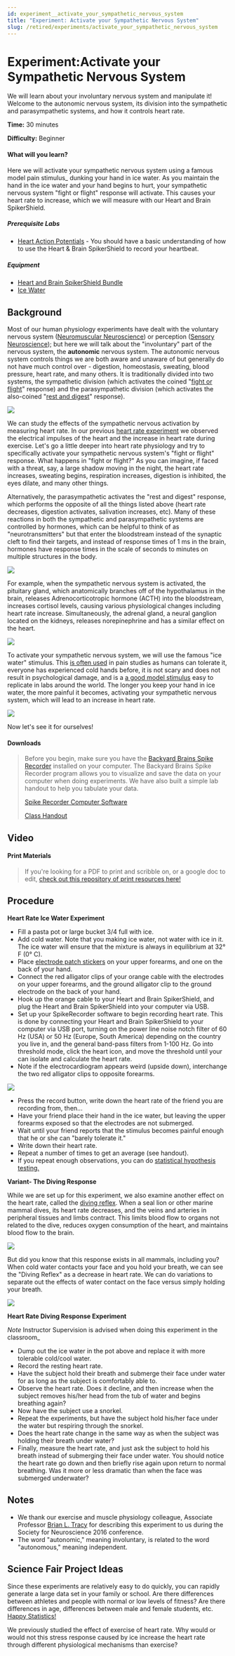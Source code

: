 ```yaml
---
id: experiment__activate_your_sympathetic_nervous_system
title: "Experiment: Activate your Sympathetic Nervous System"
slug: /retired/experiments/activate_your_sympathetic_nervous_system
---
```


# Experiment:Activate your Sympathetic Nervous System

We will learn about your involuntary nervous system and manipulate it! Welcome
to the autonomic nervous system, its division into the sympathetic and
parasympathetic systems, and how it controls heart rate.

**Time:**  30 minutes

**Difficulty:**   Beginner

#### What will you learn?

Here we will activate your sympathetic nervous system using a famous model
pain stimulus_ dunking your hand in ice water. As you maintain the hand in the
ice water and your hand begins to hurt, your sympathetic nervous system "fight
or flight" response will activate. This causes your heart rate to increase,
which we will measure with our Heart and Brain SpikerShield.

##### Prerequisite Labs

  * [Heart Action Potentials](heartrate) \- You should have a basic understanding of how to use the Heart & Brain SpikerShield to record your heartbeat.

##### Equipment

* [Heart and Brain SpikerShield Bundle](/https://backyardbrains.com/products/heartAndBrainSpikerShieldBundle)
* [Ice Water](https://en.wikipedia.org/wiki/Cold_pressor_test)

## Background

Most of our human physiology experiments have dealt with the voluntary nervous
system ([Neuromuscular Neuroscience](https://backyardbrains.com/experiments/muscleSpikerBox)) or
perception ([Sensory Neuroscience](https://backyardbrains.com/experiments/p300)); but here we will
talk about the "involuntary" part of the nervous system, the **autonomic**
nervous system. The autonomic nervous system controls things we are both aware
and unaware of but generally do not have much control over - digestion,
homeostasis, sweating, blood pressure, heart rate, and many others. It is
traditionally divided into two systems, the sympathetic division (which
activates the coined "[fight or flight](https://en.wikipedia.org/wiki/Fight-or-flight_response)" response) and the parasympathetic division (which
activates the also-coined "[rest and digest](https://en.wikipedia.org/wiki/Parasympathetic_nervous_system)"
response).

[ ![](./img/AutonomicNervousSystem_web.jpg)](img/AutonomicNervousSystem_web.jpg)

We can study the effects of the sympathetic nervous activation by measuring
heart rate. In our previous [heart rate experiment](https://backyardbrains.com/experiments/heartrate) we observed the 
electrical impulses of the heart and the increase in heart rate during
exercise. Let's go a little deeper into heart rate physiology and try to
specifically activate your sympathetic nervous system's "fight or flight"
response. What happens in "fight or flight?" As you can imagine, if faced with
a threat, say, a large shadow moving in the night, the heart rate increases,
sweating begins, respiration increases, digestion is inhibited, the eyes
dilate, and many other things.

Alternatively, the parasympathetic activates the "rest and digest" response,
which performs the opposite of all the things listed above (heart rate
decreases, digestion activates, salivation increases, etc). Many of these
reactions in both the sympathetic and parasympathetic systems are controlled
by hormones, which can be helpful to think of as "neurotransmitters" but that
enter the bloodstream instead of the synaptic cleft to find their targets, and
instead of response times of 1 ms in the brain, hormones have response times
in the scale of seconds to minutes on multiple structures in the body.

[ ![](./img/synapse2_web.jpg)](img/synapse2_web.jpg)

For example, when the sympathetic nervous system is activated, the pituitary
gland, which anatomically branches off of the hypothalamus in the brain,
releases Adrenocorticotropic hormone (ACTH) into the bloodstream, increases
cortisol levels, causing various physiological changes including heart rate
increase. Simultaneously, the adrenal gland, a neural ganglion located on the
kidneys, releases norepinephrine and has a similar effect on the heart.

[ ![](./img/Walter_Cannon_web.jpg)](img/Walter_Cannon_web.jpg)

To activate your sympathetic nervous system, we will use the famous "ice
water" stimulus. This [is often used](https://en.wikipedia.org/wiki/Cold_pressor_test) in pain studies as
humans can tolerate it, everyone has experienced cold hands before, it is not
scary and does not result in psychological damage, and is a [a good model stimulus](https://science.sciencemag.org/content/354/6312/564) easy to
replicate in labs around the world. The longer you keep your hand in ice
water, the more painful it becomes, activating your sympathetic nervous
system, which will lead to an increase in heart rate.

[ ![](./img/Vidal_Hand_IceWater_web.jpg)](img/Vidal_Hand_IceWater_web.jpg)

Now let's see it for ourselves!

#### Downloads

> Before you begin, make sure you have the [Backyard Brains Spike Recorder](https://backyardbrains.com/products/spikerecorder) installed on
> your computer. The Backyard Brains Spike Recorder program allows you to
> visualize and save the data on your computer when doing experiments. We have
> also built a simple lab handout to help you tabulate your data.
>
> [Spike Recorder Computer Software](https://backyardbrains.com/products/spikerecorder)
>
> [Class Handout](https://backyardbrains.com./files/Heart_Rate_HandOut.pdf)

## Video

#### Print Materials

> If you're looking for a PDF to print and scribble on, or a google doc to
> edit, [check out this repository of print resources
> here!](https://drive.google.com/drive/folders/1bE1B0DvsGNauhyj-z8YjzuBXmFYivfkR?usp=sharing)

## Procedure

**Heart Rate Ice Water Experiment**

* Fill a pasta pot or large bucket 3/4 full with ice. 
* Add cold water. Note that you making ice water, not water with ice in it. The ice water will ensure that the mixture is always in equilibrium at 32° F (0° C). 
* Place [electrode patch stickers](https://backyardbrains.com/products/emglargeelectrodes) on your upper forearms, and one on the back of your hand. 
* Connect the red alligator clips of your orange cable with the electrodes on your upper forearms, and the ground alligator clip to the ground electrode on the back of your hand. 
* Hook up the orange cable to your Heart and Brain SpikerShield, and plug the Heart and Brain SpikerShield into your computer via USB. 
* Set up your SpikeRecorder software to begin recording heart rate. This is done by connecting your Heart and Brain SpikerShield to your computer via USB port, turning on the power line noise notch filter of 60 Hz (USA) or 50 Hz (Europe, South America) depending on the country you live in, and the general band-pass filters from 1-100 Hz. Go into threshold mode, click the heart icon, and move the threshold until your can isolate and calculate the heart rate. 
* Note if the electrocardiogram appears weird (upside down), interchange the two red alligator clips to opposite forearms. 

[ ![](./img/Upside-Down-Heart2.jpg)](img/Upside-Down-Heart2.jpg)

* Press the record button, write down the heart rate of the friend you are recording from, then... 
* Have your friend place their hand in the ice water, but leaving the upper forearms exposed so that the electrodes are not submerged. 
* Wait until your friend reports that the stimulus becomes painful enough that he or she can "barely tolerate it." 
* Write down their heart rate. 
* Repeat a number of times to get an average (see handout). 
* If you repeat enough observations, you can do [statistical hypothesis testing.](https://backyardbrains.com/experiments/p-value)

**Variant- The Diving Response**

While we are set up for this experiment, we also examine another effect on the
heart rate, called the [diving
reflex](https://en.wikipedia.org/wiki/Diving_reflex). When a seal lion or
other marine mammal dives, its heart rate decreases, and the veins and
arteries in peripheral tissues and limbs contract. This limits blood flow to
organs not related to the dive, reduces oxygen consumption of the heart, and
maintains blood flow to the brain.

[ ![](./img/Vista_Valdivia_web.jpg)](img/Vista_Valdivia_web.jpg)

But did you know that this response exists in all mammals, including you? When
cold water contacts your face and you hold your breath, we can see the "Diving
Reflex" as a decrease in heart rate. We can do variations to separate out the
effects of water contact on the face versus simply holding your breath.

[ ![](./img/AllAnimalsSwimming_web.jpg)](img/AllAnimalsSwimming_web.jpg)

**Heart Rate Diving Response Experiment**

_Note_ Instructor Supervision is advised when doing this experiment in the
classroom_

* Dump out the ice water in the pot above and replace it with more tolerable cold/cool water. 
* Record the resting heart rate. 
* Have the subject hold their breath and submerge their face under water for as long as the subject is comfortably able to. 
* Observe the heart rate. Does it decline, and then increase when the subject removes his/her head from the tub of water and begins breathing again? 
* Now have the subject use a snorkel. 
* Repeat the experiments, but have the subject hold his/her face under the water but respiring through the snorkel. 
* Does the heart rate change in the same way as when the subject was holding their breath under water? 
* Finally, measure the heart rate, and just ask the subject to hold his breath instead of submerging their face under water. You should notice the heart rate go down and then briefly rise again upon return to normal breathing. Was it more or less dramatic than when the face was submerged underwater?

## Notes

* We thank our exercise and muscle physiology colleague, Associate Professor [Brian L. Tracy](https://www.hes.chhs.colostate.edu/faculty-staff/tracy.aspx) for describing this experiment to us during the Society for Neuroscience 2016 conference. 
* The word "autonomic," meaning involuntary, is related to the word "autonomous," meaning independent. 

## Science Fair Project Ideas

Since these experiments are relatively easy to do quickly, you can rapidly
generate a large data set in your family or school. Are there differences
between athletes and people with normal or low levels of fitness? Are there
differences in age, differences between male and female students, etc. [Happy Statistics!](https://backyardbrains.com/experiments/p-value)

We previously studied the effect of exercise of heart rate. Why would or would
not this stress response caused by ice increase the heart rate through
different physiological mechanisms than exercise?